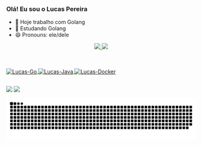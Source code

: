 ### Olá! Eu sou o Lucas Pereira

- 🔭 Hoje trabalho com Golang
- 🌱 Estudando Golang
- 😄 Pronouns: ele/dele

<div align="center">
  <a href="https://github.com/lucaspereirasilva0">
  <img height="180em" src="https://github-readme-stats.vercel.app/api?username=lucaspereirasilva0&show_icons=true&theme=dracula&include_all_commits=true&count_private=true"/>
  <img height="180em" src="https://github-readme-stats.vercel.app/api/top-langs/?username=lucaspereirasilva0&layout=compact&langs_count=7&theme=dracula"/>
</div>
  
  ##
  
<div style="display: inline_block"><br>
  <img align="center" alt="Lucas-Go" height="60" width="70" src="https://cdn.jsdelivr.net/gh/devicons/devicon/icons/go/go-original-wordmark.svg">
  <img align="center" alt="Lucas-Java" height="60" width="70" src="https://cdn.jsdelivr.net/gh/devicons/devicon/icons/java/java-original-wordmark.svg">
  <img align="center" alt="Lucas-Docker" height="60" width="70" src="https://cdn.jsdelivr.net/gh/devicons/devicon/icons/docker/docker-original-wordmark.svg">
</div>
  
  ##
  
<div>
   <a href="https://www.linkedin.com/in/lucas-pereira-da-silva-4725a0177/" target="_blank"><img src="https://img.shields.io/badge/LinkedIn-0077B5?style=for-the-badge&logo=linkedin&logoColor=white" target="_blank"></a>
  <a href = "mailto:lucaspereirasilva0@gmail.com"><img src="https://img.shields.io/badge/Gmail-D14836?style=for-the-badge&logo=gmail&logoColor=white" target="_blank"></a>
</div> 
  
  ![Snake animation](https://github.com/lucaspereirasilva0/lucaspereirasilva0/blob/output/github-contribution-grid-snake.svg)
